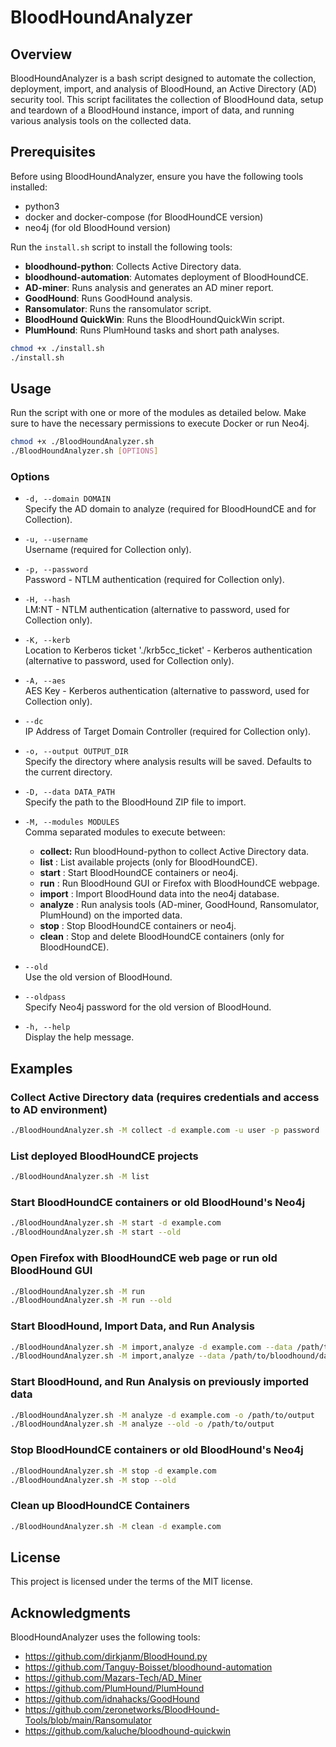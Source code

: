 
# BloodHoundAnalyzer

## Overview

BloodHoundAnalyzer is a bash script designed to automate the collection, deployment, import, and analysis of BloodHound, an Active Directory (AD) security tool. This script facilitates the collection of BloodHound data, setup and teardown of a BloodHound instance, import of data, and running various analysis tools on the collected data.

## Prerequisites

Before using BloodHoundAnalyzer, ensure you have the following tools installed:

- python3
- docker and docker-compose (for BloodHoundCE version)
- neo4j (for old BloodHound version)

Run the `install.sh` script to install the following tools:
  - **bloodhound-python**: Collects Active Directory data.
  - **bloodhound-automation**: Automates deployment of BloodHoundCE.
  - **AD-miner**: Runs analysis and generates an AD miner report.
  - **GoodHound**: Runs GoodHound analysis.
  - **Ransomulator**: Runs the ransomulator script.
  - **BloodHound QuickWin**: Runs the BloodHoundQuickWin script.
  - **PlumHound**: Runs PlumHound tasks and short path analyses.

```bash
chmod +x ./install.sh
./install.sh
```
## Usage

Run the script with one or more of the modules as detailed below. Make sure to have the necessary permissions to execute Docker or run Neo4j.

```bash
chmod +x ./BloodHoundAnalyzer.sh
./BloodHoundAnalyzer.sh [OPTIONS]
```

### Options

- `-d, --domain DOMAIN`  
  Specify the AD domain to analyze (required for BloodHoundCE and for Collection).

- `-u, --username`  
  Username (required for Collection only).

- `-p, --password`  
  Password - NTLM authentication (required for Collection only).

- `-H, --hash`  
  LM:NT - NTLM authentication (alternative to password, used for Collection only).

- `-K, --kerb`  
  Location to Kerberos ticket './krb5cc_ticket' - Kerberos authentication (alternative to password, used for Collection only).

- `-A, --aes`  
  AES Key - Kerberos authentication (alternative to password, used for Collection only).

- `--dc`  
  IP Address of Target Domain Controller (required for Collection only).

- `-o, --output OUTPUT_DIR`  
  Specify the directory where analysis results will be saved. Defaults to the current directory.

- `-D, --data DATA_PATH`  
  Specify the path to the BloodHound ZIP file to import.

- `-M, --modules MODULES`  
  Comma separated modules to execute between:  
    - **collect:** Run bloodHound-python to collect Active Directory data.  
    - **list** : List available projects (only for BloodHoundCE).  
    - **start** : Start BloodHoundCE containers or neo4j.  
    - **run** : Run BloodHound GUI or Firefox with BloodHoundCE webpage.  
    - **import** : Import BloodHound data into the neo4j database.  
    - **analyze** : Run analysis tools (AD-miner, GoodHound, Ransomulator, PlumHound) on the imported data.  
    - **stop** : Stop BloodHoundCE containers or neo4j.  
    - **clean** : Stop and delete BloodHoundCE containers (only for BloodHoundCE).  

- `--old`  
  Use the old version of BloodHound.

- `--oldpass`  
  Specify Neo4j password for the old version of BloodHound.

- `-h, --help`  
  Display the help message.

## Examples

### Collect Active Directory data (requires credentials and access to AD environment)

```bash
./BloodHoundAnalyzer.sh -M collect -d example.com -u user -p password
```

### List deployed BloodHoundCE projects

```bash
./BloodHoundAnalyzer.sh -M list
```

### Start BloodHoundCE containers or old BloodHound's Neo4j

```bash
./BloodHoundAnalyzer.sh -M start -d example.com
./BloodHoundAnalyzer.sh -M start --old
```

### Open Firefox with BloodHoundCE web page or run old BloodHound GUI
```bash
./BloodHoundAnalyzer.sh -M run
./BloodHoundAnalyzer.sh -M run --old
```

### Start BloodHound, Import Data, and Run Analysis

```bash
./BloodHoundAnalyzer.sh -M import,analyze -d example.com --data /path/to/bloodhound/data.zip -o /path/to/output
./BloodHoundAnalyzer.sh -M import,analyze --data /path/to/bloodhound/data.zip --old -o /path/to/output
```

### Start BloodHound, and Run Analysis on previously imported data

```bash
./BloodHoundAnalyzer.sh -M analyze -d example.com -o /path/to/output
./BloodHoundAnalyzer.sh -M analyze --old -o /path/to/output
```

### Stop BloodHoundCE containers or old BloodHound's Neo4j 

```bash
./BloodHoundAnalyzer.sh -M stop -d example.com
./BloodHoundAnalyzer.sh -M stop --old
```

### Clean up BloodHoundCE Containers

```bash
./BloodHoundAnalyzer.sh -M clean -d example.com
```

## License

This project is licensed under the terms of the MIT license. 

## Acknowledgments
BloodHoundAnalyzer uses the following tools:
- https://github.com/dirkjanm/BloodHound.py
- https://github.com/Tanguy-Boisset/bloodhound-automation
- https://github.com/Mazars-Tech/AD_Miner
- https://github.com/PlumHound/PlumHound
- https://github.com/idnahacks/GoodHound
- https://github.com/zeronetworks/BloodHound-Tools/blob/main/Ransomulator
- https://github.com/kaluche/bloodhound-quickwin
